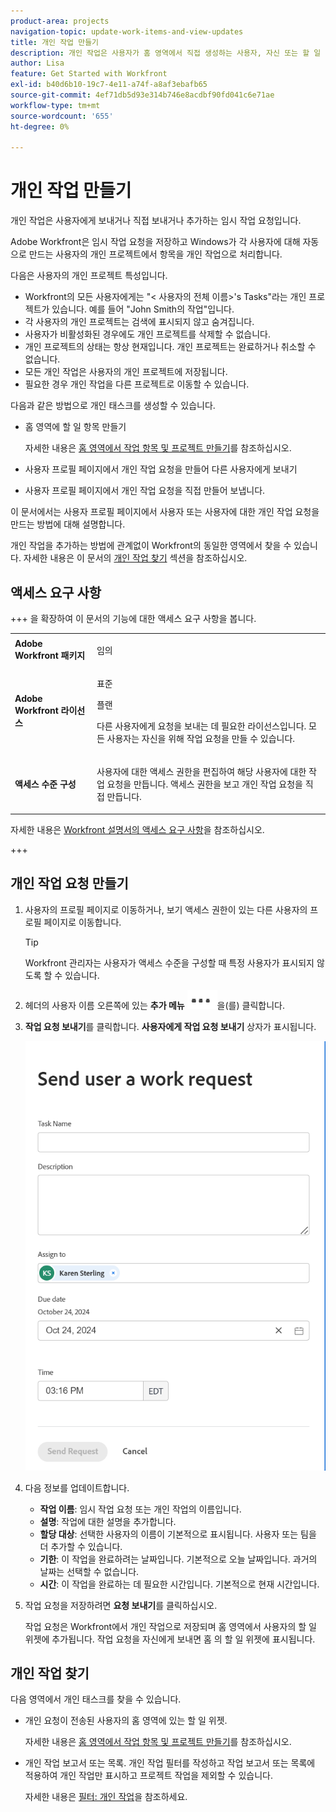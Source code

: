```yaml
---
product-area: projects
navigation-topic: update-work-items-and-view-updates
title: 개인 작업 만들기
description: 개인 작업은 사용자가 홈 영역에서 직접 생성하는 사용자, 자신 또는 할 일 항목에 보내는 임시 작업 요청입니다. Workfront은 임시 작업 요청을 저장하고 항목을 개인 작업으로 수행합니다.
author: Lisa
feature: Get Started with Workfront
exl-id: b40d6b10-19c7-4e11-a74f-a8af3ebafb65
source-git-commit: 4ef71db5d93e314b746e8acdbf90fd041c6e71ae
workflow-type: tm+mt
source-wordcount: '655'
ht-degree: 0%

---
```


# 개인 작업 만들기

<!--Audited: 10/2024-->

개인 작업은 사용자에게 보내거나 직접 보내거나 추가하는 임시 작업 요청입니다.

Adobe Workfront은 임시 작업 요청을 저장하고 Windows가 각 사용자에 대해 자동으로 만드는 사용자의 개인 프로젝트에서 항목을 개인 작업으로 처리합니다.

다음은 사용자의 개인 프로젝트 특성입니다.

* Workfront의 모든 사용자에게는 &quot;&lt; 사용자의 전체 이름>&#39;s Tasks&quot;라는 개인 프로젝트가 있습니다. 예를 들어 &quot;John Smith의 작업&quot;입니다.
* 각 사용자의 개인 프로젝트는 검색에 표시되지 않고 숨겨집니다.
* 사용자가 비활성화된 경우에도 개인 프로젝트를 삭제할 수 없습니다.
* 개인 프로젝트의 상태는 항상 현재입니다. 개인 프로젝트는 완료하거나 취소할 수 없습니다.
* 모든 개인 작업은 사용자의 개인 프로젝트에 저장됩니다.
* 필요한 경우 개인 작업을 다른 프로젝트로 이동할 수 있습니다.

다음과 같은 방법으로 개인 태스크를 생성할 수 있습니다.

* 홈 영역에 할 일 항목 만들기

  자세한 내용은 [홈 영역에서 작업 항목 및 프로젝트 만들기](/help/quicksilver/workfront-basics/using-home/using-the-home-area/create-work-items-in-home.md)를 참조하십시오.

* 사용자 프로필 페이지에서 개인 작업 요청을 만들어 다른 사용자에게 보내기
* 사용자 프로필 페이지에서 개인 작업 요청을 직접 만들어 보냅니다.

이 문서에서는 사용자 프로필 페이지에서 사용자 또는 사용자에 대한 개인 작업 요청을 만드는 방법에 대해 설명합니다.

개인 작업을 추가하는 방법에 관계없이 Workfront의 동일한 영역에서 찾을 수 있습니다. 자세한 내용은 이 문서의 [개인 작업 찾기](#locate-personal-tasks) 섹션을 참조하십시오.

## 액세스 요구 사항

+++ 을 확장하여 이 문서의 기능에 대한 액세스 요구 사항을 봅니다.

<table style="table-layout:auto"> 
 <col> 
 </col> 
 <col> 
 </col> 
 <tbody> 
  <tr> 
   <td role="rowheader"><strong>Adobe Workfront 패키지</strong></td> 
   <td> <p>임의</p> </td> 
  </tr> 
  <tr> 
   <td role="rowheader"><strong>Adobe Workfront 라이선스</strong></td> 
   <td> 
   <p>표준<p>
   <p>플랜</p>
   <p>다른 사용자에게 요청을 보내는 데 필요한 라이선스입니다. 모든 사용자는 자신을 위해 작업 요청을 만들 수 있습니다.</p> 
    </td> 
  </tr> 
  <tr> 
   <td role="rowheader"><strong>액세스 수준 구성</strong></td> 
   <td> <p>사용자에 대한 액세스 권한을 편집하여 해당 사용자에 대한 작업 요청을 만듭니다. 액세스 권한을 보고 개인 작업 요청을 직접 만듭니다. </p>
   </td> 
  </tr>

</tbody> 
</table>

자세한 내용은 [Workfront 설명서의 액세스 요구 사항](/help/quicksilver/administration-and-setup/add-users/access-levels-and-object-permissions/access-level-requirements-in-documentation.md)을 참조하십시오.

+++

<!--Old:
<table style="table-layout:auto"> 
 <col> 
 </col> 
 <col> 
 </col> 
 <tbody> 
  <tr> 
   <td role="rowheader"><strong>Adobe Workfront plan</strong></td> 
   <td> <p>Any</p> </td> 
  </tr> 
  <tr> 
   <td role="rowheader"><strong>Adobe Workfront license*</strong></td> 
   <td> 
   <p>New: Standard to send requests to other users. All users can create a work request for themselves.</p> 
   <p>Current: Plan to send requests to other users. All users can create a work request for themselves.</p>
    </td> 
  </tr> 
  <tr> 
   <td role="rowheader"><strong>Access level configurations</strong></td> 
   <td> <p>Edit access to Users to create a work request for them. View access to create a personal work request for yourself. </p>
   </td> 
  </tr> 
 
 </tbody> 
</table>-->


## 개인 작업 요청 만들기

1. 사용자의 프로필 페이지로 이동하거나, 보기 액세스 권한이 있는 다른 사용자의 프로필 페이지로 이동합니다.

   >[!TIP]
   >
   >Workfront 관리자는 사용자가 액세스 수준을 구성할 때 특정 사용자가 표시되지 않도록 할 수 있습니다.

1. 헤더의 사용자 이름 오른쪽에 있는 **추가 메뉴** ![](assets/more-menu.png)을(를) 클릭합니다.
1. **작업 요청 보내기**&#x200B;를 클릭합니다.
**사용자에게 작업 요청 보내기** 상자가 표시됩니다.

   ![](assets/personal-task-box.png)
1. 다음 정보를 업데이트합니다.

   * **작업 이름**: 임시 작업 요청 또는 개인 작업의 이름입니다.
   * **설명**: 작업에 대한 설명을 추가합니다.
   * **할당 대상**: 선택한 사용자의 이름이 기본적으로 표시됩니다. 사용자 또는 팀을 더 추가할 수 있습니다.
   * **기한**: 이 작업을 완료하려는 날짜입니다. 기본적으로 오늘 날짜입니다. 과거의 날짜는 선택할 수 없습니다.
   * **시간**: 이 작업을 완료하는 데 필요한 시간입니다. 기본적으로 현재 시간입니다.

1. 작업 요청을 저장하려면 **요청 보내기**&#x200B;를 클릭하십시오.

   작업 요청은 Workfront에서 개인 작업으로 저장되며 홈 영역에서 사용자의 할 일 위젯에 추가됩니다. 작업 요청을 자신에게 보내면 홈 의 할 일 위젯에 표시됩니다.


## 개인 작업 찾기

다음 영역에서 개인 태스크를 찾을 수 있습니다.

* 개인 요청이 전송된 사용자의 홈 영역에 있는 할 일 위젯.

  자세한 내용은 [홈 영역에서 작업 항목 및 프로젝트 만들기](/help/quicksilver/workfront-basics/using-home/using-the-home-area/create-work-items-in-home.md)를 참조하십시오.

* 개인 작업 보고서 또는 목록. 개인 작업 필터를 작성하고 작업 보고서 또는 목록에 적용하여 개인 작업만 표시하고 프로젝트 작업을 제외할 수 있습니다.

  자세한 내용은 [필터: 개인 작업](/help/quicksilver/reports-and-dashboards/reports/custom-view-filter-grouping-samples/filter-personal-tasks.md)을 참조하세요.
